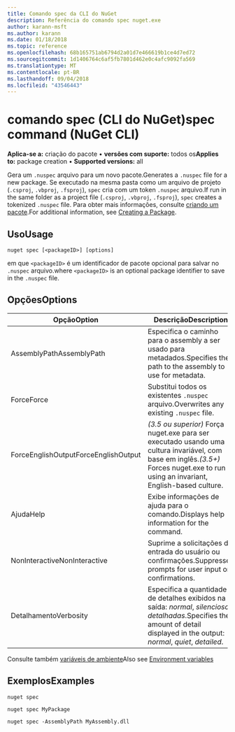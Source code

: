 ```yaml
---
title: Comando spec da CLI do NuGet
description: Referência do comando spec nuget.exe
author: karann-msft
ms.author: karann
ms.date: 01/18/2018
ms.topic: reference
ms.openlocfilehash: 68b165751ab6794d2a01d7e466619b1ce4d7ed72
ms.sourcegitcommit: 1d1406764c6af5fb7801d462e0c4afc9092fa569
ms.translationtype: MT
ms.contentlocale: pt-BR
ms.lasthandoff: 09/04/2018
ms.locfileid: "43546443"
---
```

# <a name="spec-command-nuget-cli"></a><span data-ttu-id="f8bdb-103">comando spec (CLI do NuGet)</span><span class="sxs-lookup"><span data-stu-id="f8bdb-103">spec command (NuGet CLI)</span></span>

<span data-ttu-id="f8bdb-104">**Aplica-se a:** criação do pacote &bullet; **versões com suporte:** todos os</span><span class="sxs-lookup"><span data-stu-id="f8bdb-104">**Applies to:** package creation &bullet; **Supported versions:** all</span></span>

<span data-ttu-id="f8bdb-105">Gera um `.nuspec` arquivo para um novo pacote.</span><span class="sxs-lookup"><span data-stu-id="f8bdb-105">Generates a `.nuspec` file for a new package.</span></span> <span data-ttu-id="f8bdb-106">Se executado na mesma pasta como um arquivo de projeto (`.csproj`, `.vbproj`, `.fsproj`), `spec` cria com um token `.nuspec` arquivo.</span><span class="sxs-lookup"><span data-stu-id="f8bdb-106">If run in the same folder as a project file (`.csproj`, `.vbproj`, `.fsproj`), `spec` creates a tokenized `.nuspec` file.</span></span> <span data-ttu-id="f8bdb-107">Para obter mais informações, consulte [criando um pacote](../create-packages/creating-a-package.md).</span><span class="sxs-lookup"><span data-stu-id="f8bdb-107">For additional information, see [Creating a Package](../create-packages/creating-a-package.md).</span></span>

## <a name="usage"></a><span data-ttu-id="f8bdb-108">Uso</span><span class="sxs-lookup"><span data-stu-id="f8bdb-108">Usage</span></span>

```cli
nuget spec [<packageID>] [options]
```

<span data-ttu-id="f8bdb-109">em que `<packageID>` é um identificador de pacote opcional para salvar no `.nuspec` arquivo.</span><span class="sxs-lookup"><span data-stu-id="f8bdb-109">where `<packageID>` is an optional package identifier to save in the `.nuspec` file.</span></span>

## <a name="options"></a><span data-ttu-id="f8bdb-110">Opções</span><span class="sxs-lookup"><span data-stu-id="f8bdb-110">Options</span></span>

| <span data-ttu-id="f8bdb-111">Opção</span><span class="sxs-lookup"><span data-stu-id="f8bdb-111">Option</span></span> | <span data-ttu-id="f8bdb-112">Descrição</span><span class="sxs-lookup"><span data-stu-id="f8bdb-112">Description</span></span> |
| --- | --- |
| <span data-ttu-id="f8bdb-113">AssemblyPath</span><span class="sxs-lookup"><span data-stu-id="f8bdb-113">AssemblyPath</span></span> | <span data-ttu-id="f8bdb-114">Especifica o caminho para o assembly a ser usado para metadados.</span><span class="sxs-lookup"><span data-stu-id="f8bdb-114">Specifies the path to the assembly to use for metadata.</span></span> |
| <span data-ttu-id="f8bdb-115">Force</span><span class="sxs-lookup"><span data-stu-id="f8bdb-115">Force</span></span> | <span data-ttu-id="f8bdb-116">Substitui todos os existentes `.nuspec` arquivo.</span><span class="sxs-lookup"><span data-stu-id="f8bdb-116">Overwrites any existing `.nuspec` file.</span></span> |
| <span data-ttu-id="f8bdb-117">ForceEnglishOutput</span><span class="sxs-lookup"><span data-stu-id="f8bdb-117">ForceEnglishOutput</span></span> | <span data-ttu-id="f8bdb-118">*(3.5 ou superior)*  Força nuget.exe para ser executado usando uma cultura invariável, com base em inglês.</span><span class="sxs-lookup"><span data-stu-id="f8bdb-118">*(3.5+)* Forces nuget.exe to run using an invariant, English-based culture.</span></span> |
| <span data-ttu-id="f8bdb-119">Ajuda</span><span class="sxs-lookup"><span data-stu-id="f8bdb-119">Help</span></span> | <span data-ttu-id="f8bdb-120">Exibe informações de ajuda para o comando.</span><span class="sxs-lookup"><span data-stu-id="f8bdb-120">Displays help information for the command.</span></span> |
| <span data-ttu-id="f8bdb-121">NonInteractive</span><span class="sxs-lookup"><span data-stu-id="f8bdb-121">NonInteractive</span></span> | <span data-ttu-id="f8bdb-122">Suprime a solicitações de entrada do usuário ou confirmações.</span><span class="sxs-lookup"><span data-stu-id="f8bdb-122">Suppresses prompts for user input or confirmations.</span></span> |
| <span data-ttu-id="f8bdb-123">Detalhamento</span><span class="sxs-lookup"><span data-stu-id="f8bdb-123">Verbosity</span></span> | <span data-ttu-id="f8bdb-124">Especifica a quantidade de detalhes exibidos na saída: *normal*, *silencioso*, *detalhadas*.</span><span class="sxs-lookup"><span data-stu-id="f8bdb-124">Specifies the amount of detail displayed in the output: *normal*, *quiet*, *detailed*.</span></span> |

<span data-ttu-id="f8bdb-125">Consulte também [variáveis de ambiente](cli-ref-environment-variables.md)</span><span class="sxs-lookup"><span data-stu-id="f8bdb-125">Also see [Environment variables](cli-ref-environment-variables.md)</span></span>

## <a name="examples"></a><span data-ttu-id="f8bdb-126">Exemplos</span><span class="sxs-lookup"><span data-stu-id="f8bdb-126">Examples</span></span>

```cli
nuget spec

nuget spec MyPackage

nuget spec -AssemblyPath MyAssembly.dll
```

